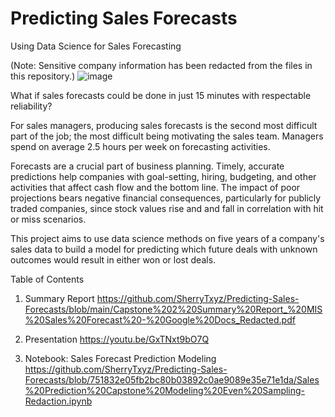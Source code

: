# Predicting Sales Forecasts
 Using Data Science for Sales Forecasting
 
 (Note: Sensitive company information has been redacted from the files in this repository.)
![image](https://user-images.githubusercontent.com/88450425/150867746-4b052b5d-c607-41ee-b65a-f11c36a83014.png)

What if sales forecasts could be done in just 15 minutes with respectable reliability? 

For sales managers, producing sales forecasts is the second most difficult part of the job; the most difficult being motivating the sales team. Managers spend on average 2.5 hours per week on forecasting activities.

Forecasts are a crucial part of business planning. Timely, accurate predictions help companies with goal-setting, hiring, budgeting, and other activities that affect cash flow and the bottom line. The impact of poor projections bears negative financial consequences, particularly for publicly traded companies, since stock values rise and and fall in correlation with hit or miss scenarios. 

This project aims to use data science methods on five years of a company's sales data to build a model for predicting which future deals with unknown outcomes would result in either won or lost deals.

Table of Contents

1. Summary Report https://github.com/SherryTxyz/Predicting-Sales-Forecasts/blob/main/Capstone%202%20Summary%20Report_%20MIS%20Sales%20Forecast%20-%20Google%20Docs_Redacted.pdf

2. Presentation https://youtu.be/GxTNxt9bO7Q

3. Notebook: Sales Forecast Prediction Modeling  https://github.com/SherryTxyz/Predicting-Sales-Forecasts/blob/751832e05fb2bc80b03892c0ae9089e35e71e1da/Sales%20Prediction%20Capstone%20Modeling%20Even%20Sampling-Redaction.ipynb
